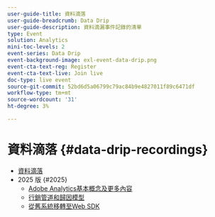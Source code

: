 ```yaml
---
user-guide-title: 資料滴落
user-guide-breadcrumb: Data Drip
user-guide-description: 資料滴漏事件記錄的清單
type: Event
solution: Analytics
mini-toc-levels: 2
event-series: Data Drip
event-background-image: exl-event-data-drip.png
event-cta-text-reg: Register
event-cta-text-live: Join live
doc-type: live event
source-git-commit: 52bd6d5a06799c79ac84b9e4827011f89c6471df
workflow-type: tm+mt
source-wordcount: '31'
ht-degree: 3%

---
```



# 資料滴落 {#data-drip-recordings}

+ [資料滴落](overview.md)
+ 2025 版 {#2025}
   + [Adobe Analytics基本概念及更多內容](2025/adobe-analytics-basics-beyond.md)
   + [行銷管道和歸因模型](2025/marketing-channel-attribution-modeling.md)
   + [從舊系統移轉至Web SDK](2025/migrating-to-web-sdk.md)

